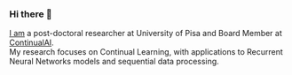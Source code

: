 ### Hi there 👋

<!--
**AndreaCossu/AndreaCossu** is a ✨ _special_ ✨ repository because its `README.md` (this file) appears on your GitHub profile.

Here are some ideas to get you started:

- 🔭 I’m currently working on ...
- 🌱 I’m currently learning ...
- 👯 I’m looking to collaborate on ...
- 🤔 I’m looking for help with ...
- 💬 Ask me about ...
- 📫 How to reach me: ...
- 😄 Pronouns: ...
- ⚡ Fun fact: ...
-->

[I am](https://andreacossu.github.io/) a post-doctoral researcher at University of Pisa and Board Member at [ContinualAI](https://www.continualai.org/).  
My research focuses on Continual Learning, with applications to Recurrent Neural Networks models and sequential data processing.  
